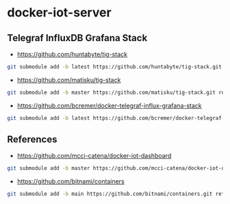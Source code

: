 # docker-iot-server

## Telegraf InfluxDB Grafana Stack
- https://github.com/huntabyte/tig-stack
```bash
git submodule add -b latest https://github.com/huntabyte/tig-stack.git references/tig-stack
```
- https://github.com/matisku/tig-stack
```bash
git submodule add -b master https://github.com/matisku/tig-stack.git references/tig-stack
```
- https://github.com/bcremer/docker-telegraf-influx-grafana-stack
```bash
git submodule add -b latest https://github.com/bcremer/docker-telegraf-influx-grafana-stack.git references/docker-telegraf-influx-grafana-stack
```
  
## References
- https://github.com/mcci-catena/docker-iot-dashboard
```bash
git submodule add -b master https://github.com/mcci-catena/docker-iot-dashboard.git references/docker-iot-dashboard
```

- https://github.com/bitnami/containers
```bash
git submodule add -b main https://github.com/bitnami/containers.git references/bitnami
```
